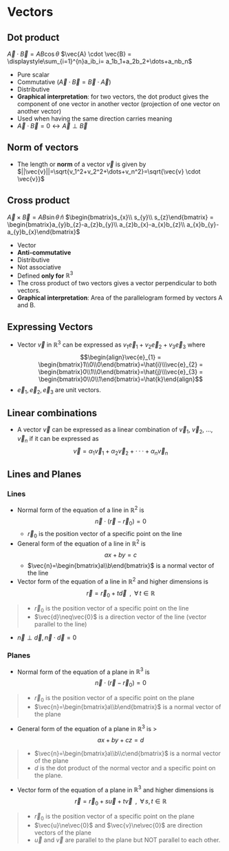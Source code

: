 # Vectors

## Dot product

$\vec{A} \cdot \vec{B} = AB \cos{θ}$
$\vec{A} \cdot \vec{B} = \displaystyle\sum_{i=1}^{n}a_ib_i= a_1b_1+a_2b_2+\dots+a_nb_n$

- Pure scalar
- Commutative ($\vec{A} \cdot \vec{B} = \vec{B} \cdot \vec{A}$)
- Distributive
- **Graphical interpretation**: for two vectors, the dot product gives the component of one vector in another vector (projection of one vector on another vector)
- Used when having the same direction carries meaning
- $\vec{A}\cdot \vec{B}=0\leftrightarrow \vec{A}\perp \vec{B}$

## Norm of vectors

- The length or **norm** of a vector $\vec{v}$ is given by $||\vec{v}||=\sqrt{v_1^2+v_2^2+\dots+v_n^2}=\sqrt{\vec{v} \cdot \vec{v}}$

## Cross product

$\vec{A} \times \vec{B} = AB \sin{θ}\,\hat{n}$
$\begin{bmatrix}s_{x}\\ s_{y}\\ s_{z}\end{bmatrix} = \begin{bmatrix}a_{y}b_{z}-a_{z}b_{y}\\ a_{z}b_{x}-a_{x}b_{z}\\ a_{x}b_{y}-a_{y}b_{x}\end{bmatrix}$

- Vector
- **Anti-commutative**
- Distributive
- Not associative
- Defined **only for** $\mathbb{R}^3$
- The cross product of two vectors gives a vector perpendicular to both vectors.
- **Graphical interpretation**: Area of the parallelogram formed by vectors A and B.

## Expressing Vectors

- Vector $\vec{v}$ in $\mathbb{R}^{3}$ can be expressed as $v_{1}\vec{e}_{1}+v_{2}\vec{e}_{2}+v_{3}\vec{e}_{3}$ where
$$\begin{align}\vec{e}_{1} = \begin{bmatrix}1\\0\\0\end{bmatrix}=\hat{i}\\\vec{e}_{2} = \begin{bmatrix}0\\1\\0\end{bmatrix}=\hat{j}\\\vec{e}_{3} = \begin{bmatrix}0\\0\\1\end{bmatrix}=\hat{k}\end{align}$$
- $\vec{e}_{1}, \vec{e}_{2},\vec{e}_{3}$ are unit vectors.

## Linear combinations

- A vector $\vec{v}$ can be expressed as a linear combination of $\vec{v}_{1}$, $\vec{v}_{2}$, $\dots$, $\vec{v}_{n}$ if it can be expressed as
$$\vec{v}=α_1\vec{v}_1+α_2\vec{v}_2+···+α_n\vec{v}_n$$

## Lines and Planes

### Lines

- Normal form of the equation of a line in $\mathbb{R}^2$ is $$\vec{n}\cdot(\vec{r}-\vec{r}_{0})=0$$
    - $\vec{r}_{0}$ is the position vector of a specific point on the line
- General form of the equation of a line in $\mathbb{R}^2$ is $$ax+by=c$$
    - $\vec{n}=\begin{bmatrix}a\\b\end{bmatrix}$ is a normal vector of the line
- Vector form of the equation of a line in $\mathbb{R}^2$ and higher dimensions is
$$\vec{r}=\vec{r}_0+t\vec{d}\,\,\,,\,\,\,\forall\, t∈\mathbb{R}$$
>
> - $\vec{r}_{0}$ is the position vector of a specific point on the line
> - $\vec{d}\neq\vec{0}$ is a direction vector of the line (vector parallel to the line)
>
- $\vec{n}\perp \vec{d},\vec{n}\cdot \vec{d}=0$

### Planes

- Normal form of the equation of a plane in $\mathbb{R}^3$ is
$$\vec{n}\cdot(\vec{r}-\vec{r}_{0})=0$$
>
> - $\vec{r}_{0}$ is the position vector of a specific point on the plane
> - $\vec{n}=\begin{bmatrix}a\\b\end{bmatrix}$ is a normal vector of the plane
>
- General form of the equation of a plane in $\mathbb{R}^3$ is >
$$ax+by+cz=d$$
>
> - $\vec{n}=\begin{bmatrix}a\\b\\c\end{bmatrix}$ is a normal vector of the plane
> - $d$ is the dot product of the normal vector and a specific point on the plane.
>
- Vector form of the equation of a plane in $\mathbb{R}^3$ and higher dimensions is
$$\vec{r}=\vec{r}_0+s\vec{u}+t\vec{v}\,\,\,,\,\,\,\forall\, s,t∈\mathbb{R}$$
>
> - $\vec{r}_{0}$ is the position vector of a specific point on the plane
> - $\vec{u}\ne\vec{0}$ and $\vec{v}\ne\vec{0}$ are direction vectors of the plane
> - $\vec{u}$ and $\vec{v}$ are parallel to the plane but NOT parallel to each other.

